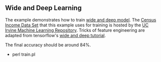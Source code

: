 <!--- Licensed to the Apache Software Foundation (ASF) under one -->
<!--- or more contributor license agreements.  See the NOTICE file -->
<!--- distributed with this work for additional information -->
<!--- regarding copyright ownership.  The ASF licenses this file -->
<!--- to you under the Apache License, Version 2.0 (the -->
<!--- "License"); you may not use this file except in compliance -->
<!--- with the License.  You may obtain a copy of the License at -->

<!---   http://www.apache.org/licenses/LICENSE-2.0 -->

<!--- Unless required by applicable law or agreed to in writing, -->
<!--- software distributed under the License is distributed on an -->
<!--- "AS IS" BASIS, WITHOUT WARRANTIES OR CONDITIONS OF ANY -->
<!--- KIND, either express or implied.  See the License for the -->
<!--- specific language governing permissions and limitations -->
<!--- under the License. -->

## Wide and Deep Learning

The example demonstrates how to train [wide and deep model](https://arxiv.org/abs/1606.07792). The [Census Income Data Set](https://archive.ics.uci.edu/ml/datasets/Census+Income) that this example uses for training is hosted by the [UC Irvine Machine Learning Repository](https://archive.ics.uci.edu/ml/datasets/). Tricks of feature engineering are adapted from tensorflow's [wide and deep tutorial](https://github.com/tensorflow/models/tree/master/official/wide_deep).

The final accuracy should be around 84%.

- perl train.pl
